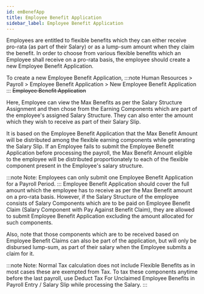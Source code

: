 ```yaml
---
id: emBenefApp
title: Employee Benefit Application
sidebar_label: Employee Benefit Application
---
```


Employees are entitled to flexible benefits which they can either receive pro-rata (as part of their Salary) or as a lump-sum amount when they claim the benefit. In order to choose from various flexible benefits which an Employee shall receive on a pro-rata basis, the employee should create a new Employee Benefit Application.

To create a new Employee Benefit Application,
:::note
Human Resources > Payroll > Employee Benefit Application > New Employee Benefit Application
:::
~~Employee Benefit Application~~

Here, Employee can view the Max Benefits as per the Salary Structure Assignment and then chose from the Earning Components which are part of the employee's assigned Salary Structure. They can also enter the amount which they wish to receive as part of their Salary Slip.

It is based on the Employee Benefit Application that the Max Benefit Amount will be distributed among the flexible earning components while generating the Salary Slip. If an Employee fails to submit the Employee Benefit Application before processing the payroll, the Max Benefit Amount eligible to the employee will be distributed proportionately to each of the flexible component present in the Employee's salary structure.

:::note
Note: Employees can only submit one Employee Benefit Application for a Payroll Period.
:::
Employee Benefit Application should cover the full amount which the employee has to receive as per the Max Benefit amount on a pro-rata basis. However, if the Salary Structure of the employee consists of Salary Components which are to be paid on Employee Benefit Claim (Salary Component with Pay Against Benefit Claim), they are allowed to submit Employee Benefit Application excluding the amount allocated for such components.

Also, note that those components which are to be received based on Employee Benefit Claims can also be part of the application, but will only be disbursed lump-sum, as part of their salary when the Employee submits a claim for it.

:::note
Note: Normal Tax calculation does not include Flexible Benefits as in most cases these are exempted from Tax. To tax these components anytime before the last payroll, use Deduct Tax For Unclaimed Employee Benefits in Payroll Entry / Salary Slip while processing the Salary.
:::
